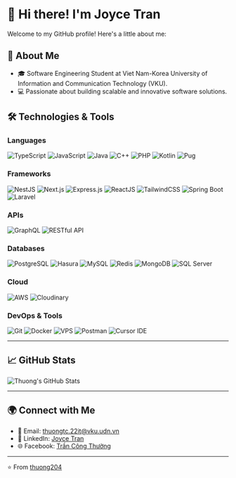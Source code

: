 # 👋 Hi there! I'm Joyce Tran  
Welcome to my GitHub profile! Here's a little about me:

## 🌟 About Me  
- 🎓 Software Engineering Student at Viet Nam-Korea University of Information and Communication Technology (VKU).  
- 💻 Passionate about building scalable and innovative software solutions.

## 🛠️ Technologies & Tools  

### Languages  
![TypeScript](https://img.shields.io/badge/-TypeScript-3178C6?logo=typescript&logoColor=white&style=flat-square) ![JavaScript](https://img.shields.io/badge/-JavaScript-F7DF1E?logo=javascript&logoColor=black&style=flat-square) ![Java](https://img.shields.io/badge/-Java-007396?logo=java&logoColor=white&style=flat-square) ![C++](https://img.shields.io/badge/-C++-00599C?logo=cplusplus&logoColor=white&style=flat-square) ![PHP](https://img.shields.io/badge/-PHP-777BB4?logo=php&logoColor=white&style=flat-square) ![Kotlin](https://img.shields.io/badge/-Kotlin-0095D5?logo=kotlin&logoColor=white&style=flat-square) ![Pug](https://img.shields.io/badge/-Pug-A86454?logo=pug&logoColor=white&style=flat-square)  

### Frameworks  
![NestJS](https://img.shields.io/badge/-NestJS-E0234E?logo=nestjs&logoColor=white&style=flat-square) ![Next.js](https://img.shields.io/badge/-Next.js-000000?logo=next.js&logoColor=white&style=flat-square) ![Express.js](https://img.shields.io/badge/-Express.js-000000?logo=express&logoColor=white&style=flat-square) ![ReactJS](https://img.shields.io/badge/-ReactJS-61DAFB?logo=react&logoColor=white&style=flat-square) ![TailwindCSS](https://img.shields.io/badge/-TailwindCSS-38B2AC?logo=tailwindcss&logoColor=white&style=flat-square) ![Spring Boot](https://img.shields.io/badge/-Spring%20Boot-6DB33F?logo=springboot&logoColor=white&style=flat-square) ![Laravel](https://img.shields.io/badge/-Laravel-FF2D20?logo=laravel&logoColor=white&style=flat-square) 

### APIs  
![GraphQL](https://img.shields.io/badge/-GraphQL-E10098?logo=graphql&logoColor=white&style=flat-square) ![RESTful API](https://img.shields.io/badge/-RESTful%20API-42A5F5?logo=rest&logoColor=white&style=flat-square)

### Databases  
![PostgreSQL](https://img.shields.io/badge/-PostgreSQL-4169E1?logo=postgresql&logoColor=white&style=flat-square) ![Hasura](https://img.shields.io/badge/-Hasura-1EB4D4?logo=hasura&logoColor=white&style=flat-square) ![MySQL](https://img.shields.io/badge/-MySQL-4479A1?logo=mysql&logoColor=white&style=flat-square) ![Redis](https://img.shields.io/badge/-Redis-DC382D?logo=redis&logoColor=white&style=flat-square) ![MongoDB](https://img.shields.io/badge/-MongoDB-47A248?logo=mongodb&logoColor=white&style=flat-square) ![SQL Server](https://img.shields.io/badge/-SQL%20Server-CC2927?logo=microsoftsqlserver&logoColor=white&style=flat-square)  

### Cloud  
![AWS](https://img.shields.io/badge/-AWS-232F3E?logo=amazonaws&logoColor=white&style=flat-square) ![Cloudinary](https://img.shields.io/badge/-Cloudinary-0075E2?logo=cloudinary&logoColor=white&style=flat-square)

### DevOps & Tools  
![Git](https://img.shields.io/badge/-Git-F05032?logo=git&logoColor=white&style=flat-square) ![Docker](https://img.shields.io/badge/-Docker-2496ED?logo=docker&logoColor=white&style=flat-square) ![VPS](https://img.shields.io/badge/-VPS-4A90E2?logo=apache&logoColor=white&style=flat-square) ![Postman](https://img.shields.io/badge/-Postman-FF6C37?logo=postman&logoColor=white&style=flat-square) ![Cursor IDE](https://img.shields.io/badge/-Cursor%20IDE-000000?logo=cursor&logoColor=white&style=flat-square)

---

## 📈 GitHub Stats  
![Thuong's GitHub Stats](https://github-readme-stats.vercel.app/api?username=thuong204&show_icons=true&theme=radical)

---

## 🌍 Connect with Me  
- 📧 Email: [thuongtc.22it@vku.udn.vn](mailto:thuongtc.22it@vku.udn.vn)  
- 💼 LinkedIn: [Joyce Tran](https://www.linkedin.com/in/tr%E1%BA%A7n-c%C3%B4ng-th%C6%B0%E1%BB%9Dng-375bb72b0/)  
- 🌐 Facebook: [Trần Công Thường](https://www.facebook.com/vothuongdev/)

---

⭐️ From [thuong204](https://github.com/thuong204)
